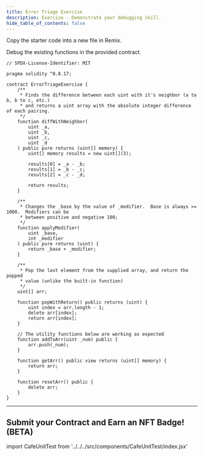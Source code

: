 ```yaml
---
title: Error Triage Exercise
description: Exercise - Demonstrate your debugging skill.
hide_table_of_contents: false
---
```


Copy the starter code into a new file in Remix.

Debug the existing functions in the provided contract.

```solidity
// SPDX-License-Identifier: MIT

pragma solidity ^0.8.17;

contract ErrorTriageExercise {
    /**
     * Finds the difference between each uint with it's neighbor (a to b, b to c, etc.)
     * and returns a uint array with the absolute integer difference of each pairing.
     */
    function diffWithNeighbor(
        uint _a,
        uint _b,
        uint _c,
        uint _d
    ) public pure returns (uint[] memory) {
        uint[] memory results = new uint[](3);

        results[0] = _a - _b;
        results[1] = _b - _c;
        results[2] = _c - _d;

        return results;
    }

    /**
     * Changes the _base by the value of _modifier.  Base is always >= 1000.  Modifiers can be
     * between positive and negative 100;
     */
    function applyModifier(
        uint _base,
        int _modifier
    ) public pure returns (uint) {
        return _base + _modifier;
    }

    /**
     * Pop the last element from the supplied array, and return the popped
     * value (unlike the built-in function)
     */
    uint[] arr;

    function popWithReturn() public returns (uint) {
        uint index = arr.length - 1;
        delete arr[index];
        return arr[index];
    }

    // The utility functions below are working as expected
    function addToArr(uint _num) public {
        arr.push(_num);
    }

    function getArr() public view returns (uint[] memory) {
        return arr;
    }

    function resetArr() public {
        delete arr;
    }
}

```

---

## Submit your Contract and Earn an NFT Badge! (BETA)

import CafeUnitTest from '../../../src/components/CafeUnitTest/index.jsx'

<CafeUnitTest nftNum={10}/>
